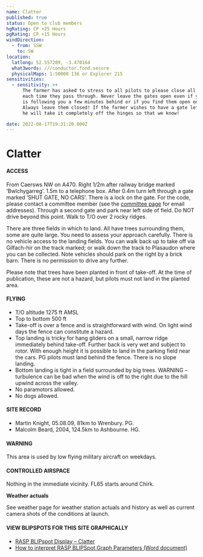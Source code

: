 ```yaml
---
name: Clatter
published: true
status: Open to club members
hgRating: CP +25 Hours
pgRating: CP +15 Hours
windDirection:
  - from: SSW
    to: SW
location:
  latlong: 52.557289, -3.470164
  what3words: ///conductor.fond.secure
  physicalMaps: 1:50000 136 or Explorer 215
sensitivities:
  - sensitivity: >+
      The farmer has asked to stress to all pilots to please close all gates
      each time they pass through. Never leave the gates open even if your buddy
      is following you a few minutes behind or if you find them open on arrival.
      Always leave them closed! If the farmer wishes to have a gate left open,
      he will take it completely off the hinges so that we know!

date: 2022-08-17T19:31:20.000Z
---
```


# Clatter

#### ACCESS

From Caersws NW on A470. Right 1/2m after railway bridge marked ‘Bwlchygarreg’. 1.5m to a telephone box. After 0.4m turn left through a gate marked ‘SHUT GATE, NO CARS’. There is a lock on the gate. For the code, please contact a committee member (see the [committee page](http://www.longmynd.org/?page_id=4) for email addresses). Through a second gate and park near left side of field. Do NOT drive beyond this point. Walk to T/O over 2 rocky ridges.

There are three fields in which to land. All have trees surrounding them, some are quite large. You need to assess your approach carefully. There is no vehicle access to the landing fields. You can walk back up to take off via Gilfach-hir on the track marked; or walk down the track to Plasaudon where you can be collected. Note vehicles should park on the right by a brick barn. There is no permission to drive any further.

Please note that trees have been planted in front of take-off. At the time of publication, these are not a hazard, but pilots must not land in the planted area.

#### FLYING

- T/O altitude 1275 ft AMSL
- Top to bottom 500 ft
- Take-off is over a fence and is straightforward with wind. On light wind days the fence can constitute a hazard.
- Top landing is tricky for hang gliders on a small, narrow ridge immediately behind take-off. Further back is very wet and subject to rotor. With enough height it is possible to land in the parking field near the cars. PG pilots must land behind the fence. There is no slope landing.
- Bottom landing is tight in a field surrounded by big trees. WARNING – turbulence can be bad when the wind is off to the right due to the hill upwind across the valley.
- No paramotors allowed.
- No dogs allowed.

#### SITE RECORD

- Martin Knight, 05.08.09, 81km to Wrenbury. PG.
- Malcolm Beard, 2004, 124.5km to Ashbourne. HG.

#### WARNING

This area is used by low flying military aircraft on weekdays.

#### CONTROLLED AIRSPACE

Nothing in the immediate vicinity. FL65 starts around Chirk.

**Weather actuals**

See weather page for weather station actuals and history as well as current camera shots of the conditions at launch.

#### VIEW BLIPSPOTS FOR THIS SITE GRAPHICALLY

- [RASP BLIPspot Display – Clatter](http://rasp-uk.uk/BlipspotG.html?latlon=52.557289,-3.470164)
- [How to interpret RASP BLIPSpot Graph Parameters (Word document)](http://www.longmynd.org/wp-content/uploads/2014/09/RASP-BlipSpot-Graph-Parameters.doc)

###
